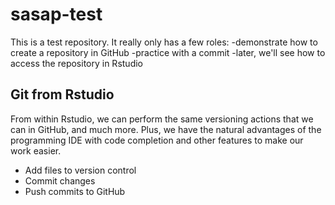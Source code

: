 # sasap-test
This is a test repository. It really only has a few roles:
-demonstrate how to create a repository in GitHub
-practice with a commit
-later, we'll see how to access the repository in Rstudio


## Git from Rstudio

From within Rstudio, we can perform the same versioning actions that we can in GitHub, and much more. Plus, we have the natural advantages of the programming IDE with code completion and other features to make our work easier. 

- Add files to version control
- Commit changes
- Push commits to GitHub